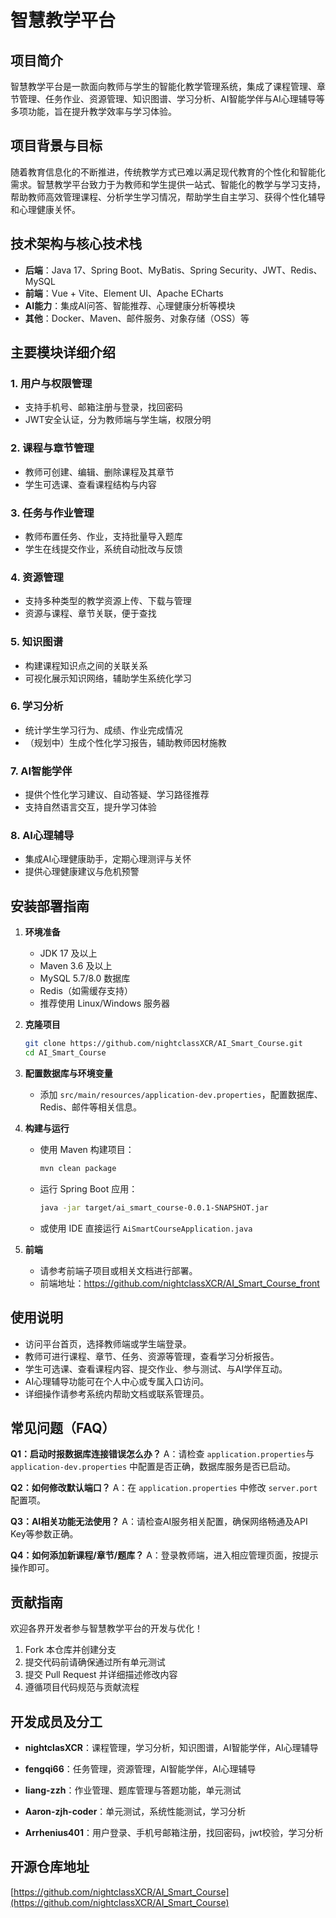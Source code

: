 # 智慧教学平台

## 项目简介

智慧教学平台是一款面向教师与学生的智能化教学管理系统，集成了课程管理、章节管理、任务作业、资源管理、知识图谱、学习分析、AI智能学伴与AI心理辅导等多项功能，旨在提升教学效率与学习体验。

## 项目背景与目标

随着教育信息化的不断推进，传统教学方式已难以满足现代教育的个性化和智能化需求。智慧教学平台致力于为教师和学生提供一站式、智能化的教学与学习支持，帮助教师高效管理课程、分析学生学习情况，帮助学生自主学习、获得个性化辅导和心理健康关怀。

## 技术架构与核心技术栈

- **后端**：Java 17、Spring Boot、MyBatis、Spring Security、JWT、Redis、MySQL
- **前端**：Vue + Vite、Element UI、Apache ECharts
- **AI能力**：集成AI问答、智能推荐、心理健康分析等模块
- **其他**：Docker、Maven、邮件服务、对象存储（OSS）等

## 主要模块详细介绍

### 1. 用户与权限管理

- 支持手机号、邮箱注册与登录，找回密码
- JWT安全认证，分为教师端与学生端，权限分明

### 2. 课程与章节管理

- 教师可创建、编辑、删除课程及其章节
- 学生可选课、查看课程结构与内容

### 3. 任务与作业管理

- 教师布置任务、作业，支持批量导入题库
- 学生在线提交作业，系统自动批改与反馈

### 4. 资源管理

- 支持多种类型的教学资源上传、下载与管理
- 资源与课程、章节关联，便于查找

### 5. 知识图谱

- 构建课程知识点之间的关联关系
- 可视化展示知识网络，辅助学生系统化学习

### 6. 学习分析

- 统计学生学习行为、成绩、作业完成情况
- （规划中）生成个性化学习报告，辅助教师因材施教

### 7. AI智能学伴

- 提供个性化学习建议、自动答疑、学习路径推荐
- 支持自然语言交互，提升学习体验

### 8. AI心理辅导

- 集成AI心理健康助手，定期心理测评与关怀
- 提供心理健康建议与危机预警

## 安装部署指南

1. **环境准备**

   - JDK 17 及以上
   - Maven 3.6 及以上
   - MySQL 5.7/8.0 数据库
   - Redis（如需缓存支持）
   - 推荐使用 Linux/Windows 服务器

2. **克隆项目**

   ```bash
   git clone https://github.com/nightclassXCR/AI_Smart_Course.git
   cd AI_Smart_Course
   ```

3. **配置数据库与环境变量**

   - 添加 `src/main/resources/application-dev.properties`，配置数据库、Redis、邮件等相关信息。

4. **构建与运行**

   - 使用 Maven 构建项目：

     ```bash
     mvn clean package
     ```

   - 运行 Spring Boot 应用：

     ```bash
     java -jar target/ai_smart_course-0.0.1-SNAPSHOT.jar
     ```

   - 或使用 IDE 直接运行 `AiSmartCourseApplication.java`

5. **前端**

   - 请参考前端子项目或相关文档进行部署。
   - 前端地址：https://github.com/nightclassXCR/AI_Smart_Course_front

## 使用说明

- 访问平台首页，选择教师端或学生端登录。
- 教师可进行课程、章节、任务、资源等管理，查看学习分析报告。
- 学生可选课、查看课程内容、提交作业、参与测试、与AI学伴互动。
- AI心理辅导功能可在个人中心或专属入口访问。
- 详细操作请参考系统内帮助文档或联系管理员。

## 常见问题（FAQ）

**Q1：启动时报数据库连接错误怎么办？**
A：请检查 `application.properties`与`application-dev.properties` 中配置是否正确，数据库服务是否已启动。

**Q2：如何修改默认端口？**
A：在 `application.properties` 中修改 `server.port` 配置项。

**Q3：AI相关功能无法使用？**
A：请检查AI服务相关配置，确保网络畅通及API Key等参数正确。

**Q4：如何添加新课程/章节/题库？**
A：登录教师端，进入相应管理页面，按提示操作即可。

## 贡献指南

欢迎各界开发者参与智慧教学平台的开发与优化！

1. Fork 本仓库并创建分支
2. 提交代码前请确保通过所有单元测试
3. 提交 Pull Request 并详细描述修改内容
4. 遵循项目代码规范与贡献流程

## 开发成员及分工

- **nightclasXCR**：课程管理，学习分析，知识图谱，AI智能学伴，AI心理辅导

- **fengqi66**：任务管理，资源管理，AI智能学伴，AI心理辅导

- **liang-zzh**：作业管理、题库管理与答题功能，单元测试

- **Aaron-zjh-coder**：单元测试，系统性能测试，学习分析

- **Arrhenius401**：用户登录、手机号邮箱注册，找回密码，jwt校验，学习分析



## 开源仓库地址

[https://github.com/nightclassXCR/AI_Smart_Course](https://github.com/nightclassXCR/AI_Smart_Course) 
